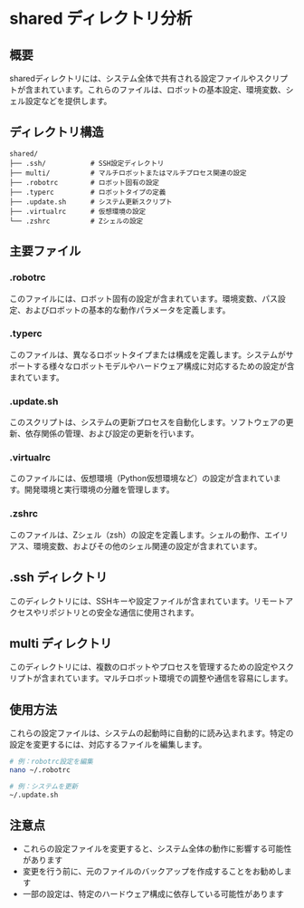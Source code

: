 # shared ディレクトリ分析

## 概要
sharedディレクトリには、システム全体で共有される設定ファイルやスクリプトが含まれています。これらのファイルは、ロボットの基本設定、環境変数、シェル設定などを提供します。

## ディレクトリ構造
```
shared/
├── .ssh/           # SSH設定ディレクトリ
├── multi/          # マルチロボットまたはマルチプロセス関連の設定
├── .robotrc        # ロボット固有の設定
├── .typerc         # ロボットタイプの定義
├── .update.sh      # システム更新スクリプト
├── .virtualrc      # 仮想環境の設定
└── .zshrc          # Zシェルの設定
```

## 主要ファイル

### .robotrc
このファイルには、ロボット固有の設定が含まれています。環境変数、パス設定、およびロボットの基本的な動作パラメータを定義します。

### .typerc
このファイルは、異なるロボットタイプまたは構成を定義します。システムがサポートする様々なロボットモデルやハードウェア構成に対応するための設定が含まれています。

### .update.sh
このスクリプトは、システムの更新プロセスを自動化します。ソフトウェアの更新、依存関係の管理、および設定の更新を行います。

### .virtualrc
このファイルには、仮想環境（Python仮想環境など）の設定が含まれています。開発環境と実行環境の分離を管理します。

### .zshrc
このファイルは、Zシェル（zsh）の設定を定義します。シェルの動作、エイリアス、環境変数、およびその他のシェル関連の設定が含まれています。

## .ssh ディレクトリ
このディレクトリには、SSHキーや設定ファイルが含まれています。リモートアクセスやリポジトリとの安全な通信に使用されます。

## multi ディレクトリ
このディレクトリには、複数のロボットやプロセスを管理するための設定やスクリプトが含まれています。マルチロボット環境での調整や通信を容易にします。

## 使用方法
これらの設定ファイルは、システムの起動時に自動的に読み込まれます。特定の設定を変更するには、対応するファイルを編集します。

```bash
# 例：robotrc設定を編集
nano ~/.robotrc

# 例：システムを更新
~/.update.sh
```

## 注意点
- これらの設定ファイルを変更すると、システム全体の動作に影響する可能性があります
- 変更を行う前に、元のファイルのバックアップを作成することをお勧めします
- 一部の設定は、特定のハードウェア構成に依存している可能性があります
